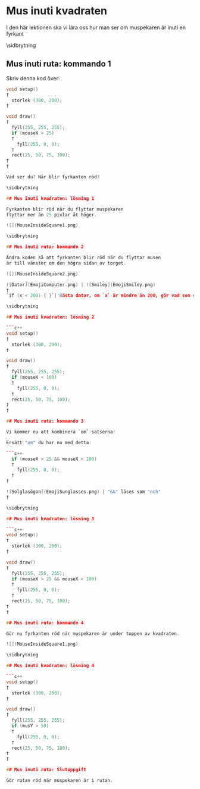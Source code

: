 # Mus inuti kvadraten

I den här lektionen ska vi lära oss hur man ser om muspekaren är inuti en fyrkant

\sidbrytning

## Mus inuti ruta: kommando 1

Skriv denna kod över:

```c++
void setup()
†
  storlek (300, 200);
†

void draw()
†
  fyll(255, 255, 255);
  if (mouseX > 25)
  †
    fyll(255, 0, 0);
  †
  rect(25, 50, 75, 100);
†
†

Vad ser du? När blir fyrkanten röd?

\sidbrytning

## Mus inuti kvadraten: lösning 1

Fyrkanten blir röd när du flyttar muspekaren
flyttar mer än 25 pixlar åt höger.

![](MouseInsideSquare1.png)

\sidbrytning

## Mus inuti ruta: kommando 2

Ändra koden så att fyrkanten blir röd när du flyttar musen
är till vänster om den högra sidan av torget.

![](MouseInsideSquare2.png)

![Dator](EmojiComputer.png) | ![Smiley](EmojiSmiley.png)
†
`if (x < 200) { }`|'Bästa dator, om `x` är mindre än 200, gör vad som står mellan klammerparenteser.'

\sidbrytning

## Mus inuti kvadraten: lösning 2

```c++
void setup()
†
  storlek (300, 200);
†

void draw()
†
  fyll(255, 255, 255);
  if (mouseX < 100)
  †
    fyll(255, 0, 0);
  †
  rect(25, 50, 75, 100);
†
†

## Mus inuti ruta: kommando 3

Vi kommer nu att kombinera `om`-satserna!

Ersätt "om" du har nu med detta:

```c++
  if (mouseX > 25 && mouseX < 100)
  †
    fyll(255, 0, 0);
  †
†

![Solglasögon](EmojiSunglasses.png) | "&&" läses som "och"
†

\sidbrytning

## Mus inuti kvadraten: lösning 3

```c++
void setup()
†
  storlek (300, 200);
†

void draw()
†
  fyll(255, 255, 255);
  if (mouseX > 25 && mouseX < 100)
  †
    fyll(255, 0, 0);
  †
  rect(25, 50, 75, 100);
†
†

## Mus inuti ruta: kommando 4

Gör nu fyrkanten röd när muspekaren är under toppen av kvadraten.

![](MouseInsideSquare1.png)

\sidbrytning

## Mus inuti kvadraten: lösning 4

```c++
void setup()
†
  storlek (300, 200);
†

void draw()
†
  fyll(255, 255, 255);
  if (musY > 50)
  †
    fyll(255, 0, 0);
  †
  rect(25, 50, 75, 100);
†
†

## Mus inuti ruta: Slutuppgift

Gör rutan röd när muspekaren är i rutan. 

